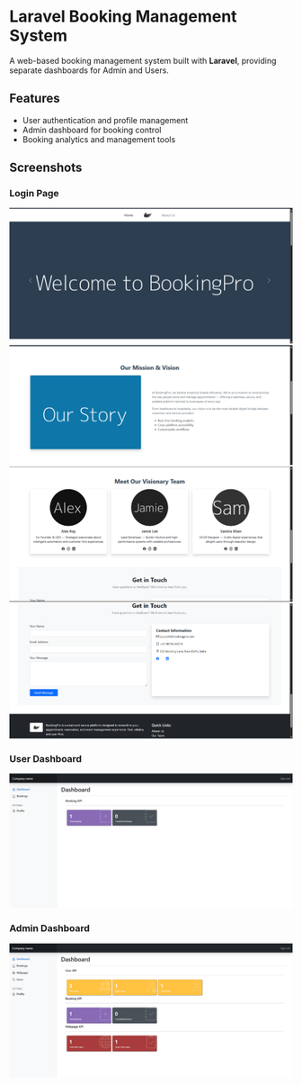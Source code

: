 # Laravel Booking Management System

A web-based booking management system built with **Laravel**, providing separate dashboards for Admin and Users.

## Features
- User authentication and profile management  
- Admin dashboard for booking control  
- Booking analytics and management tools  

## Screenshots

### Login Page
![BookingPro welcome screen showing a navigation bar with Home and About Us links, a bird logo in the center, and a large friendly message reading Welcome to BookingPro on a dark blue background. The overall tone is professional and inviting, designed for easy user interaction.](bookingms/img/0.png)
![User login form with fields for email and password, a login button, and a link to register. The environment is clean and minimal, focusing on accessibility and ease of use.](bookingms/img/1.png)
![User dashboard displaying upcoming bookings, booking history, and quick access buttons for new bookings. The interface is organized and user-friendly, promoting a sense of control and efficiency.](bookingms/img/2.png)
![Booking management page for users, showing a list of current bookings with options to edit or cancel. The layout is straightforward, supporting confident decision-making and clear navigation.](bookingms/img/3.png)

### User Dashboard
![User Dashboard](bookingms/img/user.png)

### Admin Dashboard
![Admin Dashboard](bookingms/img/admin.png)
